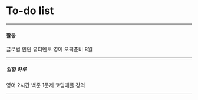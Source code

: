 # To-do list

----------------
#### 활동

글로벌 윈윈
유티멘토
영어 오픽준비 8월

-----

##### 일일 하루

영어 2시간 
백준 1문제
코딩애플 강의 

-----

